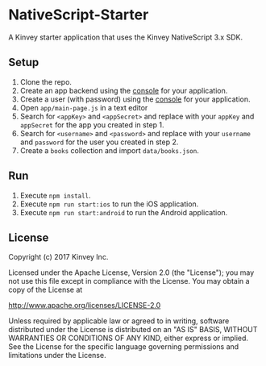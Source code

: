 # NativeScript-Starter
A Kinvey starter application that uses the Kinvey NativeScript 3.x SDK.

## Setup

1. Clone the repo.
2. Create an app backend using the [console](http://console.kinvey.com) for your application.
2. Create a user (with password) using the [console](http://console.kinvey.com) for your application.
3. Open `app/main-page.js` in a text editor
4. Search for `<appKey>` and `<appSecret>` and replace with your `appKey` and `appSecret` for the app you created in step 1.
4. Search for `<username>` and `<password>` and replace with your `username` and `password` for the user you created in step 2.
5. Create a `books` collection and import `data/books.json`.

## Run

1. Execute `npm install`.
2. Execute `npm run start:ios` to run the iOS application.
3. Execute `npm run start:android` to run the Android application.

## License

Copyright (c) 2017 Kinvey Inc.

Licensed under the Apache License, Version 2.0 (the "License"); you may not use this file except
in compliance with the License. You may obtain a copy of the License at

 http://www.apache.org/licenses/LICENSE-2.0

Unless required by applicable law or agreed to in
writing, software distributed under the License
is distributed on an "AS IS" BASIS, WITHOUT WARRANTIES OR CONDITIONS OF ANY KIND, either express
or implied. See the License for the specific language governing permissions and limitations under
the License.
